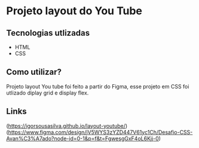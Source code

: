 
# Projeto layout do You Tube
## Tecnologias utlizadas 
- HTML
- CSS

## Como utilizar?
Projeto layout You tube foi feito a partir do Figma, esse projeto em CSS foi utlizado diplay grid e display flex.

## Links
(https://igorsousasilva.github.io/layout-youtube/)
(https://www.figma.com/design/jV5WYS3zYZD447V61yc1Ch/Desafio-CSS-Avan%C3%A7ado?node-id=0-1&p=f&t=FgwesgGxF4oL6Kjj-0)
